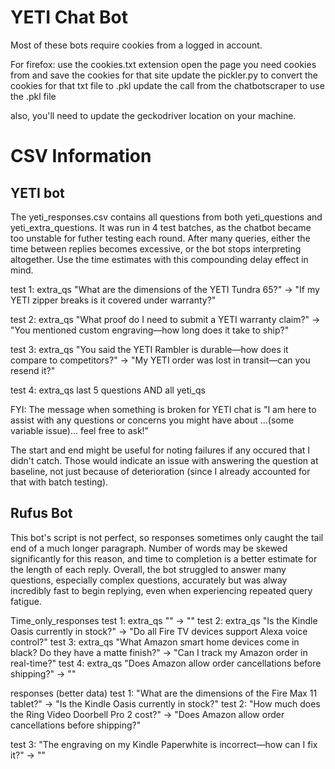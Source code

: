 # YETI Chat Bot

Most of these bots require cookies from a logged in account.

For firefox:
use the cookies.txt extension
open the page you need cookies from and save the cookies for that site
update the pickler.py to convert the cookies for that txt file to .pkl
update the call from the chatbotscraper to use the .pkl file

also, you'll need to update the geckodriver location on your machine.

# CSV Information

## YETI bot

The yeti_responses.csv contains all questions from both yeti_questions and yeti_extra_questions. It was run in 4 test batches, as the chatbot became too unstable for futher testing each round. After many queries, either the time between replies becomes excessive, or the bot stops interpreting altogether. Use the time estimates with this compounding delay effect in mind.

test 1: extra_qs "What are the dimensions of the YETI Tundra 65?" -> "If my YETI zipper breaks is it covered under warranty?"

test 2: extra_qs "What proof do I need to submit a YETI warranty claim?" -> "You mentioned custom engraving—how long does it take to ship?"

test 3: extra_qs "You said the YETI Rambler is durable—how does it compare to competitors?" -> "My YETI order was lost in transit—can you resend it?"

test 4: extra_qs last 5 questions AND all yeti_qs

FYI:
The message when something is broken for YETI chat is "I am here to assist with any questions or concerns you might have about ...(some variable issue)... feel free to ask!"

The start and end might be useful for noting failures if any occured that I didn't catch. Those would indicate an issue with answering the question at baseline, not just because of deterioration (since I already accounted for that with batch testing).


## Rufus Bot

This bot's script is not perfect, so responses sometimes only caught the tail end of a much longer paragraph. Number of words may be skewed significantly for this reason, and time to completion is a better estimate for the length of each reply. Overall, the bot struggled to answer many questions, especially complex questions, accurately but was alway incredibly fast to begin replying, even when experiencing repeated query fatigue.

Time_only_responses
test 1: extra_qs "" -> ""
test 2: extra_qs "Is the Kindle Oasis currently in stock?" -> "Do all Fire TV devices support Alexa voice control?"
test 3: extra_qs "What Amazon smart home devices come in black? Do they have a matte finish?" -> "Can I track my Amazon order in real-time?"
test 4: extra_qs "Does Amazon allow order cancellations before shipping?" -> ""

responses (better data)
test 1: "What are the dimensions of the Fire Max 11 tablet?" -> "Is the Kindle Oasis currently in stock?"
test 2: "How much does the Ring Video Doorbell Pro 2 cost?" -> "Does Amazon allow order cancellations before shipping?"

test 3: "The engraving on my Kindle Paperwhite is incorrect—how can I fix it?" -> ""